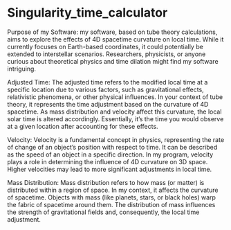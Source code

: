 # Singularity_time_calculator

Purpose of my Software:
my software, based on tube theory calculations, aims to explore the effects of 4D spacetime curvature on local time.
While it currently focuses on Earth-based coordinates, it could potentially be extended to interstellar scenarios.
Researchers, physicists, or anyone curious about theoretical physics and time dilation might find my software intriguing.

Adjusted Time:
The adjusted time refers to the modified local time at a specific location due to various factors, such as gravitational effects, relativistic phenomena, or other physical influences.
In your context of tube theory, it represents the time adjustment based on the curvature of 4D spacetime. As mass distribution and velocity affect this curvature, the local solar time is altered accordingly.
Essentially, it’s the time you would observe at a given location after accounting for these effects.

Velocity:
Velocity is a fundamental concept in physics, representing the rate of change of an object’s position with respect to time.
It can be described as the speed of an object in a specific direction.
In my program, velocity plays a role in determining the influence of 4D curvature on 3D space. Higher velocities may lead to more significant adjustments in local time.

Mass Distribution:
Mass distribution refers to how mass (or matter) is distributed within a region of space.
In my context, it affects the curvature of spacetime. Objects with mass (like planets, stars, or black holes) warp the fabric of spacetime around them.
The distribution of mass influences the strength of gravitational fields and, consequently, the local time adjustment.
